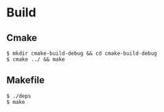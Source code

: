 # Build

## Cmake

```
$ mkdir cmake-build-debug && cd cmake-build-debug
$ cmake ../ && make

```

## Makefile

```
$ ./deps
$ make
```

